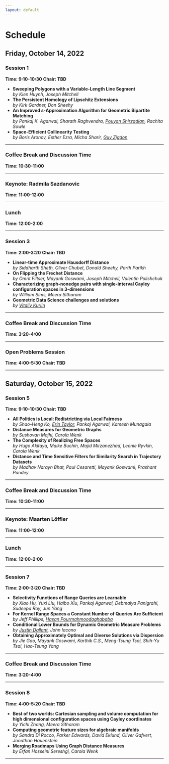 ```yaml
---
layout: default
---
```


# Schedule




## Friday, October 14, 2022
### Session 1
**Time: 9:10-10:30**
**Chair: TBD**
- **Sweeping Polygons with a Variable-Length Line Segment**  
 *by Kien Huynh, Joseph Mitchell*
- **The Persistent Homology of Lipschitz Extensions**  
 *by Kirk Gardner, Don Sheehy*
- **An Improved ε-Approximation Algorithm for Geometric Bipartite Matching**  
 *by Pankaj K. Agarwal, Sharath Raghvendra, <u>Pouyan Shirzadian</u>, Rachita Sowle*
- **Space-Efficient Collinearity Testing**  
 *by Boris Aronov, Esther Ezra, Micha Sharir, <u>Guy Zigdon</u>*


---
### Coffee Break and Discussion Time
**Time: 10:30-11:00**


---
### Keynote: Radmila Sazdanovic
**Time: 11:00-12:00**


---
### Lunch
**Time: 12:00-2:00**


---
### Session 3
**Time: 2:00-3:20**
**Chair: TBD**
- **Linear-time Approximate Hausdorff Distance**  
 *by Siddharth Sheth, Oliver Chubet, Donald Sheehy, Parth Parikh*
- **On Flipping the Frechet Distance**  
 *by Omrit Filtser, Mayank Goswami, Joseph Mitchell, Valentin Polishchuk*
- **Characterizing graph-nonedge pairs with single-interval Cayley configuration spaces in 3-dimensions**  
 *by William Sims, Meera Sitharam*
- **Geometric Data Science challenges and solutions**  
 *by <u>Vitaliy Kurlin</u>*


---
### Coffee Break and Discussion Time
**Time: 3:20-4:00**


---
### Open Problems Session
**Time: 4:00-5:30**
**Chair: TBD**


---
## Saturday, October 15, 2022
### Session 5
**Time: 9:10-10:30**
**Chair: TBD**
- **All Politics is Local: Redistricting via Local Fairness**  
 *by Shao-Heng Ko, <u>Erin Taylor</u>, Pankaj Agarwal, Kamesh Munagala*
- **Distance Measures for Geometric Graphs**  
 *by Sushovan Majhi, Carola Wenk*
- **The Complexity of Realizing Free Spaces**  
 *by Hugo Akitaya, Maike Buchin, Majid Mirzanezhad, Leonie Ryvkin, Carola Wenk*
- **Distance and Time Sensitive Filters for Similarity Search in Trajectory Datasets**  
 *by Madhav Narayn Bhat, Paul Cesaretti, Mayank Goswami, Prashant Pandey*


---
### Coffee Break and Discussion Time
**Time: 10:30-11:00**


---
### Keynote: Maarten Löffler
**Time: 11:00-12:00**


---
### Lunch
**Time: 12:00-2:00**


---
### Session 7
**Time: 2:00-3:20**
**Chair: TBD**
- **Selectivity Functions of Range Queries are Learnable**  
 *by Xiao Hu, Yuxi Liu, Haibo Xiu, Pankaj Agarwal, Debmalya Panigrahi, Sudeepa Roy, Jun Yang*
- **For Kernel Range Spaces a Constant Number of Queries Are Sufficient**  
 *by Jeff Phillips, <u>Hasan Pourmahmoodaghababa</u>*
- **Conditional Lower Bounds for Dynamic Geometric Measure Problems**  
 *by <u>Justin Dallant</u>, John Iacono*
- **Obtaining Approximately Optimal and Diverse Solutions via Dispersion**  
 *by Jie Gao, Mayank Goswami, Karthik C.S., Meng-Tsung Tsai, Shih-Yu Tsai, Hao-Tsung Yang*


---
### Coffee Break and Discussion Time
**Time: 3:20-4:00**


---
### Session 8
**Time: 4:00-5:20**
**Chair: TBD**
- **Best of two worlds: Cartesian sampling and volume computation for high dimensional configuration spaces using Cayley coordinates**  
 *by Yichi Zhang, Meera Sitharam*
- **Computing geometric feature sizes for algebraic manifolds**  
 *by Sandra Di Rocco, Parker Edwards, David Eklund, Oliver Gafvert, Jonathan Hauenstein*
- **Merging Roadmaps Using Graph Distance Measures**  
 *by Erfan Hosseini Sereshgi, Carola Wenk*


---
